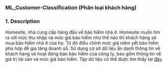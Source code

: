 ### ML_Customer-Classification (Phân loại khách hàng)
### 1. Description

   Homesite, nhà cung cấp hàng đầu về bảo hiểm nhà ở. Homesite muốn tìm ra với mức thu nhập và mức giá bảo hiểm như thế nào thì khách hàng sẽ mua bảo hiểm nhà ở của họ. Từ đó điều chỉnh mức giá niêm yết bảo hiểm phù hợp để gia tăng doanh số. Sử dụng cơ sở dữ liệu ẩn danh thông tin về khách hàng và hoạt động bán bảo hiểm của công ty, bao gồm thông tin về giá trị tài sản và mức giá bảo hiểm. Tập dữ liệu có thể được tìm thấy tại [đây](https://www.kaggle.com/c/homesite-quote-conversion).

